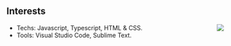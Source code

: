 ## Interests

<img align='right' src="https://github-readme-stats.vercel.app/api?username=kauexz&show_icons=true&theme=material-palenight&count_private=true">

- Techs: Javascript, Typescript, HTML & CSS.
- Tools: Visual Studio Code, Sublime Text.
